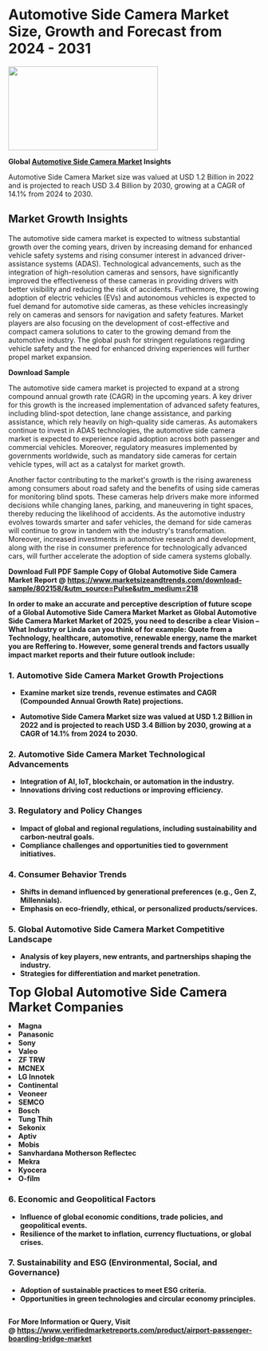 <H1>Automotive Side Camera Market Size, Growth and Forecast from 2024 - 2031</H1><img class="aligncenter size-medium wp-image-584254" src="https://thirdeyenews.in/wp-content/uploads/2024/09/Global-Market-Research-300x168.jpeg" alt="" width="300" height="168" /><p><strong>Global&nbsp;<a href="https://www.marketsizeandtrends.com/download-sample/802158/&amp;utm_source=Pulse&amp;utm_medium=218">Automotive Side Camera Market</a> Insights</strong></p><p>Automotive Side Camera Market size was valued at USD 1.2 Billion in 2022 and is projected to reach USD 3.4 Billion by 2030, growing at a CAGR of 14.1% from 2024 to 2030.</p><p><h2>Market Growth Insights</h2> <p>The automotive side camera market is expected to witness substantial growth over the coming years, driven by increasing demand for enhanced vehicle safety systems and rising consumer interest in advanced driver-assistance systems (ADAS). Technological advancements, such as the integration of high-resolution cameras and sensors, have significantly improved the effectiveness of these cameras in providing drivers with better visibility and reducing the risk of accidents. Furthermore, the growing adoption of electric vehicles (EVs) and autonomous vehicles is expected to fuel demand for automotive side cameras, as these vehicles increasingly rely on cameras and sensors for navigation and safety features. Market players are also focusing on the development of cost-effective and compact camera solutions to cater to the growing demand from the automotive industry. The global push for stringent regulations regarding vehicle safety and the need for enhanced driving experiences will further propel market expansion.</p> <p><strong>Download Sample</strong></p> <p>The automotive side camera market is projected to expand at a strong compound annual growth rate (CAGR) in the upcoming years. A key driver for this growth is the increased implementation of advanced safety features, including blind-spot detection, lane change assistance, and parking assistance, which rely heavily on high-quality side cameras. As automakers continue to invest in ADAS technologies, the automotive side camera market is expected to experience rapid adoption across both passenger and commercial vehicles. Moreover, regulatory measures implemented by governments worldwide, such as mandatory side cameras for certain vehicle types, will act as a catalyst for market growth.</p> <p>Another factor contributing to the market's growth is the rising awareness among consumers about road safety and the benefits of using side cameras for monitoring blind spots. These cameras help drivers make more informed decisions while changing lanes, parking, and maneuvering in tight spaces, thereby reducing the likelihood of accidents. As the automotive industry evolves towards smarter and safer vehicles, the demand for side cameras will continue to grow in tandem with the industry's transformation. Moreover, increased investments in automotive research and development, along with the rise in consumer preference for technologically advanced cars, will further accelerate the adoption of side camera systems globally.</p> <p><strong></p><p><span class=""><strong>Download Full PDF Sample Copy of Global Automotive Side Camera Market Report</strong> @ <a href="https://www.marketsizeandtrends.com/download-sample/802158/&amp;utm_source=Pulse&amp;utm_medium=218" target="_blank">https://www.marketsizeandtrends.com/download-sample/802158/&amp;utm_source=Pulse&amp;utm_medium=218</a></span></p><p>In order to make an accurate and perceptive description of future scope of a Global&nbsp;Automotive Side Camera Market Market as Global&nbsp;Automotive Side Camera Market Market of 2025, you need to describe a clear Vision &ndash; What Industry or Linda can you think of for example: Quote from a Technology, healthcare, automotive, renewable energy, name the market you are Reffering to. However, some general trends and factors usually impact market reports and their future outlook include:</p><h3>1.&nbsp;<strong>Automotive Side Camera Market Growth Projections</strong></h3><ul><li>Examine market size trends, revenue estimates and CAGR (Compounded Annual Growth Rate) projections.</li><li><p>Automotive Side Camera Market size was valued at USD 1.2 Billion in 2022 and is projected to reach USD 3.4 Billion by 2030, growing at a CAGR of 14.1% from 2024 to 2030.</p></li></ul><h3>2.&nbsp;<strong>Automotive Side Camera Market Technological Advancements</strong></h3><ul><li>Integration of AI, IoT, blockchain, or automation in the industry.</li><li>Innovations driving cost reductions or improving efficiency.</li></ul><h3>3.&nbsp;<strong>Regulatory and Policy Changes</strong></h3><ul><li>Impact of global and regional regulations, including sustainability and carbon-neutral goals.</li><li>Compliance challenges and opportunities tied to government initiatives.</li></ul><h3>4.&nbsp;<strong>Consumer Behavior Trends</strong></h3><ul><li>Shifts in demand influenced by generational preferences (e.g., Gen Z, Millennials).</li><li>Emphasis on eco-friendly, ethical, or personalized products/services.</li></ul><h3>5.&nbsp;<strong>Global Automotive Side Camera Market Competitive Landscape</strong></h3><ul><li>Analysis of key players, new entrants, and partnerships shaping the industry.</li><li>Strategies for differentiation and market penetration.</li></ul><p data-pm-slice="1 1 []"><span style="color: inherit; font-family: inherit; font-size: 25px;">Top Global Automotive Side Camera Market Companies</span></p><div class="" data-test-id=""><p><li>Magna</li><li> Panasonic</li><li> Sony</li><li> Valeo</li><li> ZF TRW</li><li> MCNEX</li><li> LG Innotek</li><li> Continental</li><li> Veoneer</li><li> SEMCO</li><li> Bosch</li><li> Tung Thih</li><li> Sekonix</li><li> Aptiv</li><li> Mobis</li><li> Sanvhardana Motherson Reflectec</li><li> Mekra</li><li> Kyocera</li><li> O-film</li></p></div><h3>6.&nbsp;<strong>Economic and Geopolitical Factors</strong></h3><ul><li>Influence of global economic conditions, trade policies, and geopolitical events.</li><li>Resilience of the market to inflation, currency fluctuations, or global crises.</li></ul><h3>7.&nbsp;<strong>Sustainability and ESG (Environmental, Social, and Governance)</strong></h3><ul><li>Adoption of sustainable practices to meet ESG criteria.</li><li>Opportunities in green technologies and circular economy principles.</li></ul><h2><strong style="font-size: 14px;">For More Information or Query, Visit @&nbsp;</strong><a style="background-color: #ffffff; font-size: 14px;" href="https://www.marketsizeandtrends.com/report/automotive-side-camera-market/" target="_blank">https://www.verifiedmarketreports.com/product/airport-passenger-boarding-bridge-market</a></h2>
